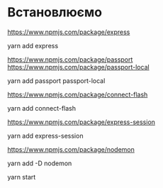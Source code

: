 # Встановлюємо

https://www.npmjs.com/package/express

yarn add express

https://www.npmjs.com/package/passport
https://www.npmjs.com/package/passport-local

yarn add passport passport-local

https://www.npmjs.com/package/connect-flash

yarn add connect-flash

https://www.npmjs.com/package/express-session

yarn add express-session

https://www.npmjs.com/package/nodemon

yarn add -D nodemon

yarn start
